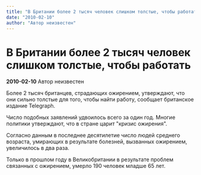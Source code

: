 ```yaml
---
title: "В Британии более 2 тысяч человек слишком толстые, чтобы работать"
date: "2010-02-10"
author: "Автор неизвестен"
---
```


# В Британии более 2 тысяч человек слишком толстые, чтобы работать

**2010-02-10** Автор неизвестен

Более 2 тысяч британцев, страдающих ожирением, утверждают, что они сильно толстые для того, чтобы найти работу, сообщает британское издание Telegraph.

Число подобных заявлений удвоилось всего за один год. Многие политики утверждают, что в стране царит "кризис ожирения".

Согласно данным в последнее десятилетие число людей среднего возраста, умирающих в результате болезней, вызванных ожирением, увеличилось в два раза.

Только в прошлом году в Великобритании в результате проблем связанных с ожирением, умерло 190 человек младше 65 лет.
